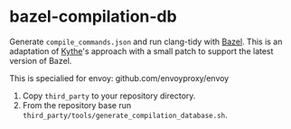 # bazel-compilation-db
Generate `compile_commands.json` and run clang-tidy with [Bazel][bazel].
This is an adaptation of [Kythe][kythe]'s approach with a small patch to support the latest version of Bazel.

This is specialied for envoy: github.com/envoyproxy/envoy

1. Copy `third_party` to your repository directory.
2. From the repository base run `third_party/tools/generate_compilation_database.sh`.

[bazel]: https://bazel.build/
[kythe]: https://github.com/google/kythe
